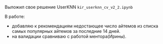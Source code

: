 Выложил свое решение UserKNN `kir_userknn_cv_v2_2.ipynb`

В работе: 
* добавляю к рекомендациям недостающее число айтемов из списка самых популярных айтемов за последние 14 дней.
* на валидации сравниваю с работой ментора(Ирины).
